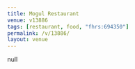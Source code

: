```yaml
---
title: Mogul Restaurant
venue: v13886
tags: [restaurant, food, "fhrs:694350"]
permalink: /v/13886/
layout: venue
---
```

null